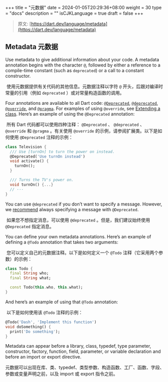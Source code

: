 +++
title = "元数据"
date = 2024-01-05T20:29:36+08:00
weight = 30
type = "docs"
description = ""
isCJKLanguage = true
draft = false
+++

> 原文: [https://dart.dev/language/metadata](https://dart.dev/language/metadata)

## Metadata 元数据

Use metadata to give additional information about your code. A metadata annotation begins with the character `@`, followed by either a reference to a compile-time constant (such as `deprecated`) or a call to a constant constructor.

​	使用元数据提供有关代码的其他信息。元数据注释以字符 `@` 开头，后跟对编译时常量的引用（例如 `deprecated` ）或对常量构造函数的调用。

Four annotations are available to all Dart code: [`@Deprecated`](https://api.dart.dev/stable/dart-core/deprecated-constant.html), [`@deprecated`](https://api.dart.dev/stable/dart-core/deprecated-constant.html), [`@override`](https://api.dart.dev/stable/dart-core/override-constant.html), and [`@pragma`](https://api.dart.dev/stable/dart-core/pragma-class.html). For examples of using `@override`, see [Extending a class](https://dart.dev/language/extend). Here’s an example of using the `@Deprecated` annotation:

​	所有 Dart 代码都可以使用四种注释： `@Deprecated` 、 `@deprecated` 、 `@override` 和 `@pragma` 。有关使用 `@override` 的示例，请参阅扩展类。以下是如何使用 `@Deprecated` 注释的示例：

```dart
class Television {
  /// Use [turnOn] to turn the power on instead.
  @Deprecated('Use turnOn instead')
  void activate() {
    turnOn();
  }

  /// Turns the TV's power on.
  void turnOn() {...}
  // ···
}
```

You can use `@deprecated` if you don’t want to specify a message. However, we [recommend](https://dart.dev/tools/linter-rules/provide_deprecation_message) always specifying a message with `@Deprecated`.

​	如果您不想指定消息，可以使用 `@deprecated` 。但是，我们建议始终使用 `@Deprecated` 指定消息。

You can define your own metadata annotations. Here’s an example of defining a `@Todo` annotation that takes two arguments:

​	您可以定义自己的元数据注释。以下是如何定义一个 `@Todo` 注释（它采用两个参数）的示例：

```dart
class Todo {
  final String who;
  final String what;

  const Todo(this.who, this.what);
}
```

And here’s an example of using that `@Todo` annotation:

​	以下是如何使用该 `@Todo` 注释的示例：

```dart
@Todo('Dash', 'Implement this function')
void doSomething() {
  print('Do something');
}
```

Metadata can appear before a library, class, typedef, type parameter, constructor, factory, function, field, parameter, or variable declaration and before an import or export directive.

​	元数据可以出现在库、类、typedef、类型参数、构造函数、工厂、函数、字段、参数或变量声明之前，以及 import 或 export 指令之前。
